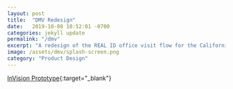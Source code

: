 ```yaml
---
layout: post
title:  "DMV Redesign"
date:   2019-10-08 10:52:01 -0700
categories: jekyll update
permalink: "/dmv"
excerpt: "A redesign of the REAL ID office visit flow for the California DMV."
image: /assets/dmv/splash-screen.png
category: "Product Design"
---
```


[InVision Prototype](https://invis.io/NEU60BEG58U){:target="_blank"}
